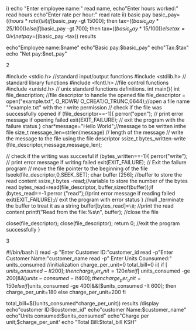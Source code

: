 
i) echo "Enter employee name:"
read name,
echo"Enter hours worked:"
read hours
echo"Enter rate per hour:"
read rate
ii) basic pay
basic_pay=$((hours*rate))
iii) if [$basic_pay -gt 15000]; then
tax=$((basic_pay*25/100))
else if($basic_pay -gt 700]; then
tax=$((basic_pay*15/100)) else
tax=0
iv) net pay=$((basic_pay -tax))
results

echo"Employee name:$name" 
echo"Basic pay:$basic_pay"
echo"Tax:$tax"
echo "Net pay:$net_pay"




2

#include <stdio.h> //standard input/output functions #include <stdlib.h> // standard library functions
#include <fcntl.h> //file control functions
#include <unistd.h> // unix standard functions definitions.
int main(){
int file_description; //file descriptor to handle the opened file
file_descriptor = open("example.txt", O_RDWR/ O_CREAT/O_TRUNC,0644);//open a file name ""example.txt" with the r
write permission
// check if the file was successfully opened
if (file_descriptor==-1){
perror("open"); // print error message if opening failed exit(EXIT_FAILURE); // exit the program with the failure status
}
char*message="Hello World";//message to be written inthe file size_t message_len=strlen(message) // length of the message // write the message to the file using the file descriptor
ssize_t bytes_written-write (file_descriptor,message,message_len);

// check if the writing was succesful
if (bytes_written==-1){
perror("write"); // print error message if writing failed exit(EXIT_FAILURE); // Exit the failure program
// move the file pointer to the beginning of the file Iseek(file_descriptor,0,SEEK_SET);
char buffer [256]; //buffer to store the read content
ssize_t bytes -read;//variable to store the number of the bytes read bytes_read=read(file_descriptor, buffer,sizeof(buffer));if (bytes_read==-1
perror ("read");//print error message if reading failed
exit(EXIT_FAILURE);// exit the program with error status
}
//null _terminate the buffer to treat it as a string
buffer[bytes_read]=`\0`;
//print the read content
printf("Read from the file:%s\n", buffer);
//close the file

close(file_descriptor);
close(file_descriptor);
return 0; //exit the program successfully
}




3

#!/bin/bash
i) read -p "Enter Customer ID:"customer_id
read -p"Enter Customer Name:"customer_name
read -p" Enter Units Counsumed:" units_consumed
//initialization
charge_per_unit=0
total_bill=0
ii) if [ $units_consumed -It 200]; then
charge_per_unit=120
elseif[$ units_consumed -ge 200]&&[$units-consumed -It 400]; then
charge_per_unit=150
elseif[$units_consumed -ge 400]&&[$units_consumed -It 600];
 then charge_per_unit=180
else
charge_per_unit=200
fi


total_bill=$((units_consumed*charge_per_unit))
results /display
echo"customer ID:$customer_id"
echo"customer
Name:$customer_name"
echo"Units consumed:$units_consumed"
echo"Charge per unit;$charge_per_unit'
echo "Total Bill:$total_bill KSH"
